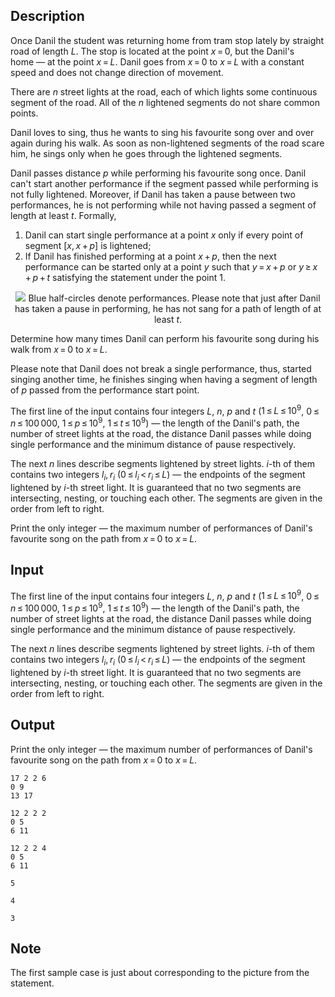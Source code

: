 ## Description

<div><p>Once Danil the student was returning home from tram stop lately by straight road of length <span class="tex-span"><i>L</i></span>. The stop is located at the point <span class="tex-span"><i>x</i> = 0</span>, but the Danil's home&nbsp;— at the point <span class="tex-span"><i>x</i> = <i>L</i></span>. Danil goes from <span class="tex-span"><i>x</i> = 0</span> to <span class="tex-span"><i>x</i> = <i>L</i></span> with a constant speed and does not change direction of movement.</p><p>There are <span class="tex-span"><i>n</i></span> street lights at the road, each of which lights some continuous segment of the road. All of the <span class="tex-span"><i>n</i></span> lightened segments do not share common points.</p><p>Danil loves to sing, thus he wants to sing his favourite song over and over again during his walk. As soon as non-lightened segments of the road scare him, he sings only when he goes through the lightened segments.</p><p>Danil passes distance <span class="tex-span"><i>p</i></span> while performing his favourite song once. Danil can't start another performance if the segment passed while performing is not fully lightened. Moreover, if Danil has taken a pause between two performances, he is not performing while not having passed a segment of length at least <span class="tex-span"><i>t</i></span>. Formally,</p><ol> <li> Danil can start single performance at a point <span class="tex-span"><i>x</i></span> only if every point of segment <span class="tex-span">[<i>x</i>, <i>x</i> + <i>p</i>]</span> is lightened; </li><li> If Danil has finished performing at a point <span class="tex-span"><i>x</i> + <i>p</i></span>, then the next performance can be started only at a point <span class="tex-span"><i>y</i></span> such that <span class="tex-span"><i>y</i> = <i>x</i> + <i>p</i></span> or <span class="tex-span"><i>y</i> ≥ <i>x</i> + <i>p</i> + <i>t</i></span> satisfying the statement under the point <span class="tex-span">1</span>. </li></ol><center> <img class="tex-graphics" src="file://V8DnsYJG.png" style="max-width: 100.0%;max-height: 100.0%;">   <span class="tex-font-size-small">Blue half-circles denote performances. Please note that just after Danil has taken a pause in performing, he has not sang for a path of length of at least <span class="tex-span"><i>t</i></span>.</span> </center><p>Determine how many times Danil can perform his favourite song during his walk from <span class="tex-span"><i>x</i> = 0</span> to <span class="tex-span"><i>x</i> = <i>L</i></span>.</p><p>Please note that Danil does not break a single performance, thus, started singing another time, he finishes singing when having a segment of length of <span class="tex-span"><i>p</i></span> passed from the performance start point.</p></div><div class="input-specification"><p>The first line of the input contains four integers <span class="tex-span"><i>L</i></span>, <span class="tex-span"><i>n</i></span>, <span class="tex-span"><i>p</i></span> and <span class="tex-span"><i>t</i></span> (<span class="tex-span">1 ≤ <i>L</i> ≤ 10<sup class="upper-index">9</sup></span>, <span class="tex-span">0 ≤ <i>n</i> ≤ 100 000</span>, <span class="tex-span">1 ≤ <i>p</i> ≤ 10<sup class="upper-index">9</sup></span>, <span class="tex-span">1 ≤ <i>t</i> ≤ 10<sup class="upper-index">9</sup></span>)&nbsp;— the length of the Danil's path, the number of street lights at the road, the distance Danil passes while doing single performance and the minimum distance of pause respectively.</p><p>The next <span class="tex-span"><i>n</i></span> lines describe segments lightened by street lights. <span class="tex-span"><i>i</i></span>-th of them contains two integers <span class="tex-span"><i>l</i><sub class="lower-index"><i>i</i></sub>, <i>r</i><sub class="lower-index"><i>i</i></sub></span> (<span class="tex-span">0 ≤ <i>l</i><sub class="lower-index"><i>i</i></sub> &lt; <i>r</i><sub class="lower-index"><i>i</i></sub> ≤ <i>L</i></span>)&nbsp;— the endpoints of the segment lightened by <span class="tex-span"><i>i</i></span>-th street light. It is guaranteed that no two segments are intersecting, nesting, or touching each other. The segments are given in the order from left to right.</p></div><div class="output-specification"><p>Print the only integer&nbsp;— the maximum number of performances of Danil's favourite song on the path from <span class="tex-span"><i>x</i> = 0</span> to <span class="tex-span"><i>x</i> = <i>L</i></span>.</p></div>

## Input

<p>The first line of the input contains four integers <span class="tex-span"><i>L</i></span>, <span class="tex-span"><i>n</i></span>, <span class="tex-span"><i>p</i></span> and <span class="tex-span"><i>t</i></span> (<span class="tex-span">1 ≤ <i>L</i> ≤ 10<sup class="upper-index">9</sup></span>, <span class="tex-span">0 ≤ <i>n</i> ≤ 100 000</span>, <span class="tex-span">1 ≤ <i>p</i> ≤ 10<sup class="upper-index">9</sup></span>, <span class="tex-span">1 ≤ <i>t</i> ≤ 10<sup class="upper-index">9</sup></span>)&nbsp;— the length of the Danil's path, the number of street lights at the road, the distance Danil passes while doing single performance and the minimum distance of pause respectively.</p><p>The next <span class="tex-span"><i>n</i></span> lines describe segments lightened by street lights. <span class="tex-span"><i>i</i></span>-th of them contains two integers <span class="tex-span"><i>l</i><sub class="lower-index"><i>i</i></sub>, <i>r</i><sub class="lower-index"><i>i</i></sub></span> (<span class="tex-span">0 ≤ <i>l</i><sub class="lower-index"><i>i</i></sub> &lt; <i>r</i><sub class="lower-index"><i>i</i></sub> ≤ <i>L</i></span>)&nbsp;— the endpoints of the segment lightened by <span class="tex-span"><i>i</i></span>-th street light. It is guaranteed that no two segments are intersecting, nesting, or touching each other. The segments are given in the order from left to right.</p>

## Output

<p>Print the only integer&nbsp;— the maximum number of performances of Danil's favourite song on the path from <span class="tex-span"><i>x</i> = 0</span> to <span class="tex-span"><i>x</i> = <i>L</i></span>.</p>





```input1
17 2 2 6
0 9
13 17

```




```input2
12 2 2 2
0 5
6 11

```




```input3
12 2 2 4
0 5
6 11

```




```output1
5

```




```output2
4

```




```output3
3

```



## Note

<p>The first sample case is just about corresponding to the picture from the statement.</p>

